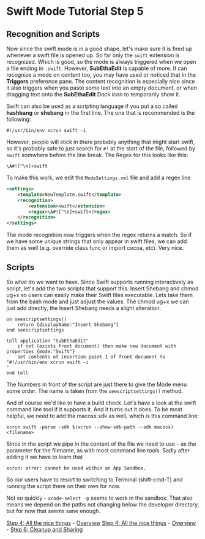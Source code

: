 # Swift Mode Tutorial Step 5
## Recognition and Scripts

Now since the swift mode is in a good shape, let's make sure it is fired up whenever a swift file is opened up. So far only the `swift` extension is recognized. Which is good, so the mode is always triggered when we open a file ending in `.swift`. However, __SubEthaEdit__ is capable of more. It can recognize a mode on content too, you may have used or noticed that in the __Triggers__ preference pane. The content recognition is especially nice since it also triggers when you paste some text into an empty document, or when dragging text onto the __SubEthaEdit__ Dock icon to temporarily show it.

Swift can also be used as a scripting language if you put a so called __hashbang__ or __shebang__ in the first line. The one that is recommended is the following:

	#!/usr/bin/env xcrun swift -i 
 
However, people will stick in there probably anything that might start swift, so it's probably safe to just search for `#!` at the start of the file, followed by `swift` somwhere before the line break. The Regex for this looks like this:

	\A#![^\n]+swift
 
To make this work, we edit the `ModeSettings.xml` file and add a regex line

```xml
<settings>
	<template>NewTemplate.swift</template>
	<recognition>
		<extension>swift</extension>
		<regex>\A#![^\n]+swift</regex>
	</recognition>
</settings>
```

The mode recognition now triggers when the regex returns a match. So if we have some unique strings that only appear in swift files, we can add them as well (e.g. override class func or import cocoa, etc). Very nice.


## Scripts

So what do we want to have. Since Swift supports running interactively as script, let's add the two scripts that support this. Insert Shebang and chmod ug+x so users can easily make their Swift files executable. Lets take them from the bash mode and just adjust the values. The chmod ug+x we can just add directly, the Insert Shebang needs a slight alteration.

```AppleScript
on seescriptsettings()	return {displayName:"Insert Shebang"}end seescriptsettingstell application "SubEthaEdit"	if not (exists front document) then make new document with properties {mode:"Swift"}	set contents of insertion point 1 of front document to "#!/usr/bin/env xcrun swift -i
"end tell
```

The Numbers in front of the script are just there to give the Mode menu some order. The name is taken from the `seescriptsettings()`  method.

And of course we'd like to have a build check. Let's have a look at the swift command line tool if it supports it. And it turns out it does. To be most helpful, we need to add the macosx sdk as well, which is this command line:

	xcrun swift -parse -sdk $(xcrun --show-sdk-path --sdk macosx) <filename> 

Since in the script we pipe in the content of the file we need to use `-` as the parameter for the filename, as with most command line tools. Sadly after adding it we have to learn that

	xcrun: error: cannot be used within an App Sandbox.

So our users have to resort to switching to Terminal (shift-cmd-T) and running the script there on their own for now. 

Not so quickly - `xcode-select -p` seems to work in the sandbox. That also means we depend on the paths not changing below the developer directory, but for now that seems sane enough.



<!-- Tutorial Navigation -->
[Step 4: All the nice things](../SwiftModeStep4) - [Overview](..)
[Step 4: All the nice things](../SwiftModeStep4) - [Overview](..) - [Step 6: Cleanup and Sharing](../SwiftModeStep6)
